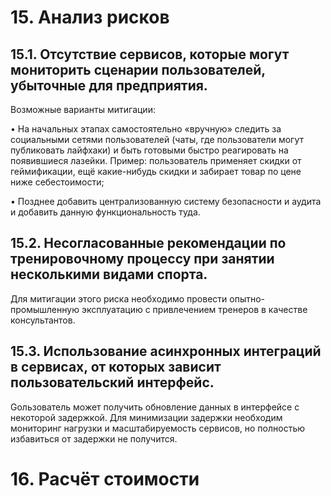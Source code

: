 # 15. Анализ рисков
## 15.1. Отсутствие сервисов, которые могут мониторить сценарии пользователей, убыточные для предприятия.
Возможные варианты митигации: 

•	На начальных этапах самостоятельно «вручную» следить за социальными сетями пользователей (чаты, где пользователи могут публиковать лайфхаки) и быть готовыми быстро реагировать на появившиеся лазейки. Пример: пользователь применяет скидки от геймификации, ещё какие-нибудь скидки и забирает товар по цене ниже себестоимости; 

•	Позднее добавить централизованную систему безопасности и аудита и добавить данную функциональность туда. 
## 15.2. Несогласованные рекомендации по тренировочному процессу при занятии несколькими видами спорта.
Для митигации этого риска необходимо провести опытно-промышленную эксплуатацию с привлечением тренеров в качестве консультантов.
## 15.3. Использование асинхронных интеграций в сервисах, от которых зависит пользовательский интерфейс.
Gользователь может получить обновление данных в интерфейсе с некоторой задержкой. Для минимизации задержки необходим мониторинг нагрузки и масштабируемость сервисов, но полностью избавиться от задержки не получится.

# 16. Расчёт стоимости
